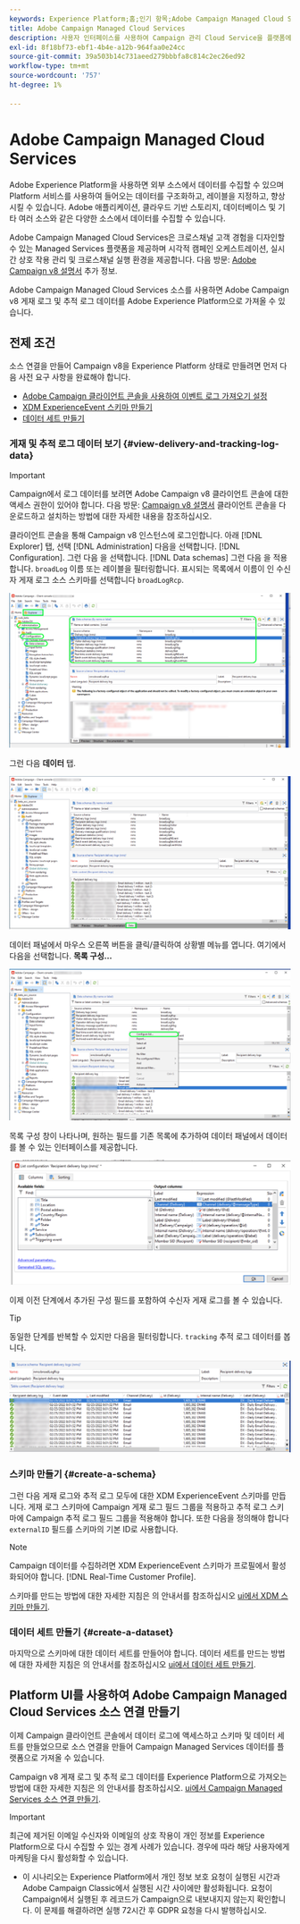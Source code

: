 ```yaml
---
keywords: Experience Platform;홈;인기 항목;Adobe Campaign Managed Cloud Services;캠페인;캠페인 관리 서비스
title: Adobe Campaign Managed Cloud Services
description: 사용자 인터페이스를 사용하여 Campaign 관리 Cloud Service을 플랫폼에 연결하는 방법을 알아봅니다
exl-id: 8f18bf73-ebf1-4b4e-a12b-964faa0e24cc
source-git-commit: 39a503b14c731aeed279bbbfa8c814c2ec26ed92
workflow-type: tm+mt
source-wordcount: '757'
ht-degree: 1%

---
```


# Adobe Campaign Managed Cloud Services

Adobe Experience Platform을 사용하면 외부 소스에서 데이터를 수집할 수 있으며 Platform 서비스를 사용하여 들어오는 데이터를 구조화하고, 레이블을 지정하고, 향상시킬 수 있습니다. Adobe 애플리케이션, 클라우드 기반 스토리지, 데이터베이스 및 기타 여러 소스와 같은 다양한 소스에서 데이터를 수집할 수 있습니다.

Adobe Campaign Managed Cloud Services은 크로스채널 고객 경험을 디자인할 수 있는 Managed Services 플랫폼을 제공하며 시각적 캠페인 오케스트레이션, 실시간 상호 작용 관리 및 크로스채널 실행 환경을 제공합니다. 다음 방문: [Adobe Campaign v8 설명서](https://experienceleague.adobe.com/docs/campaign/campaign-v8/campaign-home.html?lang=en) 추가 정보.

Adobe Campaign Managed Cloud Services 소스를 사용하면 Adobe Campaign v8 게재 로그 및 추적 로그 데이터를 Adobe Experience Platform으로 가져올 수 있습니다.

## 전제 조건

소스 연결을 만들어 Campaign v8을 Experience Platform 상태로 만들려면 먼저 다음 사전 요구 사항을 완료해야 합니다.

* [Adobe Campaign 클라이언트 콘솔을 사용하여 이벤트 로그 가져오기 설정](#view-delivery-and-tracking-log-data)
* [XDM ExperienceEvent 스키마 만들기](#create-a-schema)
* [데이터 세트 만들기](#create-a-dataset)

### 게재 및 추적 로그 데이터 보기 {#view-delivery-and-tracking-log-data}

>[!IMPORTANT]
>
>Campaign에서 로그 데이터를 보려면 Adobe Campaign v8 클라이언트 콘솔에 대한 액세스 권한이 있어야 합니다. 다음 방문: [Campaign v8 설명서](https://experienceleague.adobe.com/docs/campaign/campaign-v8/deploy/connect.html?lang=en) 클라이언트 콘솔을 다운로드하고 설치하는 방법에 대한 자세한 내용을 참조하십시오.

클라이언트 콘솔을 통해 Campaign v8 인스턴스에 로그인합니다. 아래 [!DNL Explorer] 탭, 선택 [!DNL Administration] 다음을 선택합니다. [!DNL Configuration]. 그런 다음 을 선택합니다. [!DNL Data schemas] 그런 다음 을 적용합니다. `broadLog` 이름 또는 레이블을 필터링합니다. 표시되는 목록에서 이름이 인 수신자 게재 로그 소스 스키마를 선택합니다 `broadLogRcp`.

![탐색기 탭이 선택된 Adobe Campaign v8 클라이언트 콘솔, 관리, 구성 및 데이터 스키마 노드 확장 및 필터링 설정이 &quot;broad&quot;입니다.](./images/campaign/explorer.png)

그런 다음 **데이터** 탭.

![데이터 탭이 선택된 Adobe Campaign v8 클라이언트 콘솔.](./images/campaign/data.png)

데이터 패널에서 마우스 오른쪽 버튼을 클릭/클릭하여 상황별 메뉴를 엽니다. 여기에서 다음을 선택합니다. **목록 구성...**

![상황별 메뉴가 열려 있고 목록 구성 옵션이 선택된 Adobe Campaign v8 클라이언트 콘솔입니다.](./images/campaign/configure.png)

목록 구성 창이 나타나며, 원하는 필드를 기존 목록에 추가하여 데이터 패널에서 데이터를 볼 수 있는 인터페이스를 제공합니다.

![보기 위해 추가할 수 있는 수신자 게재 로그의 구성 목록입니다.](./images/campaign/list-configuration.png)

이제 이전 단계에서 추가된 구성 필드를 포함하여 수신자 게재 로그를 볼 수 있습니다.

>[!TIP]
>
>동일한 단계를 반복할 수 있지만 다음을 필터링합니다. `tracking` 추적 로그 데이터를 봅니다.

![마지막으로 수정된 이름, 게재 채널, 내부 게재 이름 및 레이블에 대한 정보와 함께 표시되는 수신자 게재 로그.](./images/campaign/recipient-delivery-logs.png)

### 스키마 만들기 {#create-a-schema}

그런 다음 게재 로그와 추적 로그 모두에 대한 XDM ExperienceEvent 스키마를 만듭니다. 게재 로그 스키마에 Campaign 게재 로그 필드 그룹을 적용하고 추적 로그 스키마에 Campaign 추적 로그 필드 그룹을 적용해야 합니다. 또한 다음을 정의해야 합니다 `externalID` 필드를 스키마의 기본 ID로 사용합니다.

>[!NOTE]
>
>Campaign 데이터를 수집하려면 XDM ExperienceEvent 스키마가 프로필에서 활성화되어야 합니다. [!DNL Real-Time Customer Profile].

스키마를 만드는 방법에 대한 자세한 지침은 의 안내서를 참조하십시오 [ui에서 XDM 스키마 만들기](../../../xdm/tutorials/create-schema-ui.md).

### 데이터 세트 만들기 {#create-a-dataset}

마지막으로 스키마에 대한 데이터 세트를 만들어야 합니다. 데이터 세트를 만드는 방법에 대한 자세한 지침은 의 안내서를 참조하십시오 [ui에서 데이터 세트 만들기](../../../catalog/datasets/user-guide.md).

## Platform UI를 사용하여 Adobe Campaign Managed Cloud Services 소스 연결 만들기

이제 Campaign 클라이언트 콘솔에서 데이터 로그에 액세스하고 스키마 및 데이터 세트를 만들었으므로 소스 연결을 만들어 Campaign Managed Services 데이터를 플랫폼으로 가져올 수 있습니다.

Campaign v8 게재 로그 및 추적 로그 데이터를 Experience Platform으로 가져오는 방법에 대한 자세한 지침은 의 안내서를 참조하십시오. [ui에서 Campaign Managed Services 소스 연결 만들기](../../tutorials/ui/create/adobe-applications/campaign.md).

>[!IMPORTANT]
>
>최근에 제거된 이메일 수신자와 이메일의 상호 작용이 개인 정보를 Experience Platform으로 다시 수집할 수 있는 경계 사례가 있습니다. 경우에 따라 해당 사용자에게 마케팅을 다시 활성화할 수 있습니다.
>
>* 이 시나리오는 Experience Platform에서 개인 정보 보호 요청이 실행된 시간과 Adobe Campaign Classic에서 실행된 시간 사이에만 활성화됩니다. 요청이 Campaign에서 실행된 후 레코드가 Campaign으로 내보내지지 않는지 확인합니다. 이 문제를 해결하려면 실행 72시간 후 GDPR 요청을 다시 발행하십시오.